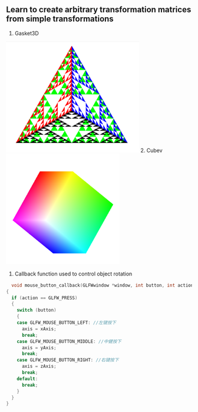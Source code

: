## Learn to create arbitrary transformation matrices from simple transformations

1. Gasket3D
<img  style =" height : 300px" src ="../photo/Gasket.png">
2. Cubev
  <img style =" height : 300px" src ="../photo/Cube.png">
  
  1. Callback function used to control object rotation
   
  ```cpp
    void mouse_button_callback(GLFWwindow *window, int button, int action, int mods)
  {
    if (action == GLFW_PRESS)
    {
      switch (button)
      {
      case GLFW_MOUSE_BUTTON_LEFT: //左键按下
        axis = xAxis;
        break;
      case GLFW_MOUSE_BUTTON_MIDDLE: //中健按下
        axis = yAxis;
        break;
      case GLFW_MOUSE_BUTTON_RIGHT: //右键按下
        axis = zAxis;
        break;
      default:
        break;
      }
    }
  }
  ```

